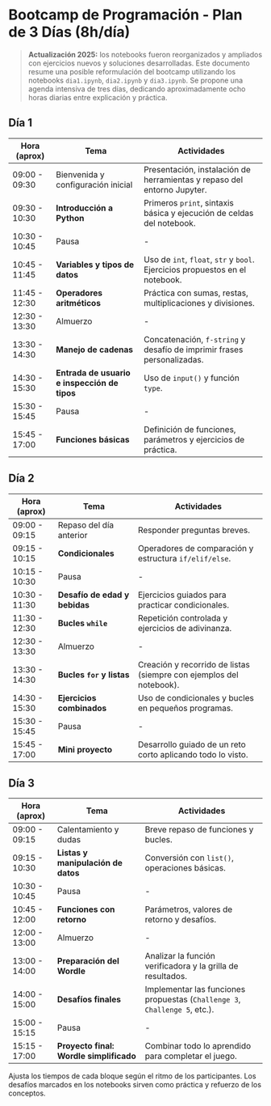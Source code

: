 # Bootcamp de Programación - Plan de 3 Días (8h/día)

> **Actualización 2025:** los notebooks fueron reorganizados y ampliados con ejercicios nuevos y soluciones desarrolladas.
Este documento resume una posible reformulación del bootcamp utilizando los notebooks `dia1.ipynb`, `dia2.ipynb` y `dia3.ipynb`. Se propone una agenda intensiva de tres días, dedicando aproximadamente ocho horas diarias entre explicación y práctica.

## Día 1

| Hora (aprox) | Tema | Actividades |
|-------------|------|-------------|
| 09:00 - 09:30 | Bienvenida y configuración inicial | Presentación, instalación de herramientas y repaso del entorno Jupyter.
| 09:30 - 10:30 | **Introducción a Python** | Primeros `print`, sintaxis básica y ejecución de celdas del notebook.
| 10:30 - 10:45 | Pausa | - |
| 10:45 - 11:45 | **Variables y tipos de datos** | Uso de `int`, `float`, `str` y `bool`. Ejercicios propuestos en el notebook.
| 11:45 - 12:30 | **Operadores aritméticos** | Práctica con sumas, restas, multiplicaciones y divisiones.
| 12:30 - 13:30 | Almuerzo | - |
| 13:30 - 14:30 | **Manejo de cadenas** | Concatenación, `f-string` y desafío de imprimir frases personalizadas.
| 14:30 - 15:30 | **Entrada de usuario e inspección de tipos** | Uso de `input()` y función `type`.
| 15:30 - 15:45 | Pausa | - |
| 15:45 - 17:00 | **Funciones básicas** | Definición de funciones, parámetros y ejercicios de práctica.

## Día 2

| Hora (aprox) | Tema | Actividades |
|-------------|------|-------------|
| 09:00 - 09:15 | Repaso del día anterior | Responder preguntas breves.
| 09:15 - 10:15 | **Condicionales** | Operadores de comparación y estructura `if/elif/else`.
| 10:15 - 10:30 | Pausa | - |
| 10:30 - 11:30 | **Desafío de edad y bebidas** | Ejercicios guiados para practicar condicionales.
| 11:30 - 12:30 | **Bucles `while`** | Repetición controlada y ejercicios de adivinanza.
| 12:30 - 13:30 | Almuerzo | - |
| 13:30 - 14:30 | **Bucles `for` y listas** | Creación y recorrido de listas (siempre con ejemplos del notebook).
| 14:30 - 15:30 | **Ejercicios combinados** | Uso de condicionales y bucles en pequeños programas.
| 15:30 - 15:45 | Pausa | - |
| 15:45 - 17:00 | **Mini proyecto** | Desarrollo guiado de un reto corto aplicando todo lo visto.

## Día 3

| Hora (aprox) | Tema | Actividades |
|-------------|------|-------------|
| 09:00 - 09:15 | Calentamiento y dudas | Breve repaso de funciones y bucles.
| 09:15 - 10:30 | **Listas y manipulación de datos** | Conversión con `list()`, operaciones básicas.
| 10:30 - 10:45 | Pausa | - |
| 10:45 - 12:00 | **Funciones con retorno** | Parámetros, valores de retorno y desafíos.
| 12:00 - 13:00 | Almuerzo | - |
| 13:00 - 14:00 | **Preparación del Wordle** | Analizar la función verificadora y la grilla de resultados.
| 14:00 - 15:00 | **Desafíos finales** | Implementar las funciones propuestas (`Challenge 3`, `Challenge 5`, etc.).
| 15:00 - 15:15 | Pausa | - |
| 15:15 - 17:00 | **Proyecto final: Wordle simplificado** | Combinar todo lo aprendido para completar el juego.

Ajusta los tiempos de cada bloque según el ritmo de los participantes. Los desafíos marcados en los notebooks sirven como práctica y refuerzo de los conceptos.
